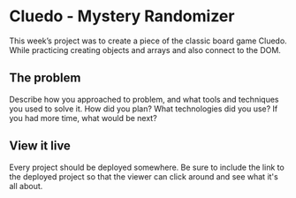 # Cluedo - Mystery Randomizer

This week’s project was to create a piece of the classic board game Cluedo. 
While practicing creating objects and arrays and also connect to the DOM.

## The problem

Describe how you approached to problem, and what tools and techniques you used to solve it. How did you plan? What technologies did you use? If you had more time, what would be next?

## View it live

Every project should be deployed somewhere. Be sure to include the link to the deployed project so that the viewer can click around and see what it's all about.
